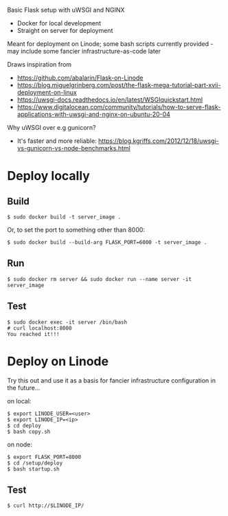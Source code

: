 Basic Flask setup with uWSGI and NGINX

* Docker for local development
* Straight on server for deployment

Meant for deployment on Linode; some bash scripts currently provided - may include some fancier infrastructure-as-code later

Draws inspiration from
* https://github.com/abalarin/Flask-on-Linode
* https://blog.miguelgrinberg.com/post/the-flask-mega-tutorial-part-xvii-deployment-on-linux
* https://uwsgi-docs.readthedocs.io/en/latest/WSGIquickstart.html
* https://www.digitalocean.com/community/tutorials/how-to-serve-flask-applications-with-uwsgi-and-nginx-on-ubuntu-20-04

Why uWSGI over e.g gunicorn?
* It's faster and more reliable: https://blog.kgriffs.com/2012/12/18/uwsgi-vs-gunicorn-vs-node-benchmarks.html

# Deploy locally

## Build
```
$ sudo docker build -t server_image .
```

Or, to set the port to something other than 8000:
```
$ sudo docker build --build-arg FLASK_PORT=6000 -t server_image .
```

## Run
```
$ sudo docker rm server && sudo docker run --name server -it server_image
```

## Test
```
$ sudo docker exec -it server /bin/bash
# curl localhost:8000
You reached it!!!
```

# Deploy on Linode

Try this out and use it as a basis for fancier infrastructure configuration in the future...

on local:
```
$ export LINODE_USER=<user>
$ export LINODE_IP=<ip>
$ cd deploy
$ bash copy.sh
```

on node:
```
$ export FLASK_PORT=8000
$ cd /setup/deploy
$ bash startup.sh
```

## Test
```
$ curl http://$LINODE_IP/
```
